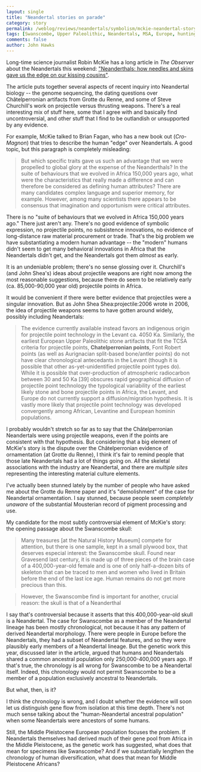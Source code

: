 ```yaml
---
layout: single 
title: "Neandertal stories on parade" 
category: story
permalink: /weblog/reviews/neandertals/symbolism/mckie-neandertal-story-2010.html
tags: [Swanscombe, Upper Paleolithic, Neandertals, MSA, Europe, hunting, Chatelperronian, Middle Pleistocene, art, Neandertal DNA] 
comments: false 
author: John Hawks 
---
```


Long-time science journalist Robin McKie has a long article in <i>The Observer</i> about the Neandertals this weekend: <a href="http://www.guardian.co.uk/science/2010/dec/05/neanderthals-genome-anthropology">"Neanderthals: how needles and skins gave us the edge on our kissing cousins"</a>. 

The article puts together several aspects of recent inquiry into Neandertal biology -- the genome sequencing, the dating questions over Ch&acirc;telperronian artifacts from Grotte du Renne, and some of Steve Churchill's work on projectile versus thrusting weapons. There's a real interesting mix of stuff here, some that I agree with and basically find uncontroversial, and other stuff that I find to be outlandish or unsupported by any evidence. 

For example, McKie talked to Brian Fagan, who has a new book out (<i>Cro-Magnon</i>) that tries to describe the human "edge" over Neandertals. A good topic, but this paragraph is completely misleading: 

<blockquote>But which specific traits gave us such an advantage that we were propelled to global glory at the expense of the Neanderthals? In the suite of behaviours that we evolved in Africa 150,000 years ago, what were the characteristics that really made a difference and can therefore be considered as defining human attributes? There are many candidates  complex language and superior memory, for example. However, among many scientists there appears to be consensus that imagination and opportunism were critical attributes.</blockquote>

There is no "suite of behaviours that we evolved in Africa 150,000 years ago." There just aren't any. There's no good evidence of symbolic expression, no projectile points, no subsistence innovations, no evidence of long-distance raw material procurement or trade. That's the big problem we have substantiating a modern human advantage -- the "modern" humans didn't seem to get many behavioral innovations in Africa that the Neandertals didn't get, and the Neandertals got them <i>almost</i> as early. 

It is an undeniable problem; there's no sense glossing over it. Churchill's (and John Shea's) ideas about projectile weapons are right now among the most reasonable suggestions, because there do seem to be relatively early (ca. 85,000-90,000 year old) projectile points in Africa. 

It would be convenient if there were better evidence that projectiles were a singular innovation. But as John Shea <bib>Shea:projectile:2006</bib> wrote in 2006, the idea of projectile weapons seems to have gotten around widely, possibly including Neandertals: 

<blockquote>The evidence currently available instead favors an indigenous origin for projectile point technology in the Levant ca. 4050 Ka. Similarly, the earliest European Upper Paleolithic stone artifacts that fit the TCSA criteria for projectile points, <b>Chatelperronian points</b>, Font Robert points (as well as Aurignacian split-based bone/antler points) do not have clear chronological antecedants in the Levant (though it is possible that other as-yet-unidentified projectile point types do). While it is possible that over-production of atmospheric radiocarbon between 30 and 50 Ka [39] obscures rapid geographical diffusion of projectile point technology the typological variability of the earliest likely stone and bone projectile points in Africa, the Levant, and Europe do not currently support a diffusion/migration hypothesis. It is vastly more likely that projectile point technology was developed convergently among African, Levantine and European hominin populations. </blockquote>

I probably wouldn't stretch so far as to say that the Ch&acirc;telperronian Neandertals were using projectile weapons, even if the points are consistent with that hypothesis. But considering that a big element of McKie's story is the dispute over the Ch&acirc;telperronian evidence of ornamentation (at Grotte du Renne), I think it's fair to remind people that those late Neandertals had a lot of things going on. <i>All</i> the skeletal associations with the industry are Neandertal, and there are <i>multiple sites</i> representing the interesting material culture elements. 

I've actually been stunned lately by the number of people who have asked me about the Grotte du Renne paper and it's "demolishment" of the case for Neandertal ornamentation. I say stunned, because people seem <i>completely unaware</i> of the substantial Mousterian record of pigment processing and use. 

My candidate for the most subtly controversial element of McKie's story: the opening passage about the Swanscombe skull: 

<blockquote>Many treasures [at the Natural History Museum] compete for attention, but there is one sample, kept in a small plywood box, that deserves especial interest: the Swanscombe skull. Found near Gravesend last century, it is made up of three pieces of the brain case of a 400,000-year-old female and is one of only half-a-dozen bits of skeleton that can be traced to men and women who lived in Britain before the end of the last ice age. Human remains do not get more precious than this.</blockquote>

<blockquote>However, the Swanscombe find is important for another, crucial reason: the skull is that of a Neanderthal</blockquote>

I say that's controversial because it asserts that this 400,000-year-old skull is a Neandertal. The case for Swanscombe as a member of the Neandertal lineage has been mostly chronological, not because it has any pattern of derived Neandertal morphology. There were people in Europe before the Neandertals, they had a subset of Neandertal features, and so they were plausibly early members of a Neandertal lineage. But the genetic work this year, discussed later in the article, argued that humans and Neandertals shared a common ancestral population only 250,000-400,000 years ago. If that's true, the chronology is all wrong for Swanscombe to be a Neandertal itself. Indeed, this chronology would not permit Swanscombe to be a member of a population exclusively ancestral to Neandertals. 

But what, then, is it? 

I think the chronology is wrong, and I doubt whether the evidence will soon let us distinguish gene flow from isolation at this time depth. There's not much sense talking about the "human-Neandertal ancestral population" when some Neandertals were ancestors of some humans. 

Still, the Middle Pleistocene European population focuses the problem. If Neandertals themselves had derived much of their gene pool from Africa in the Middle Pleistocene, as the genetic work has suggested, what does that mean for specimens like Swanscombe? And if we substantially lengthen the chronology of human diversification, what does that mean for Middle Pleistocene Africans? 






